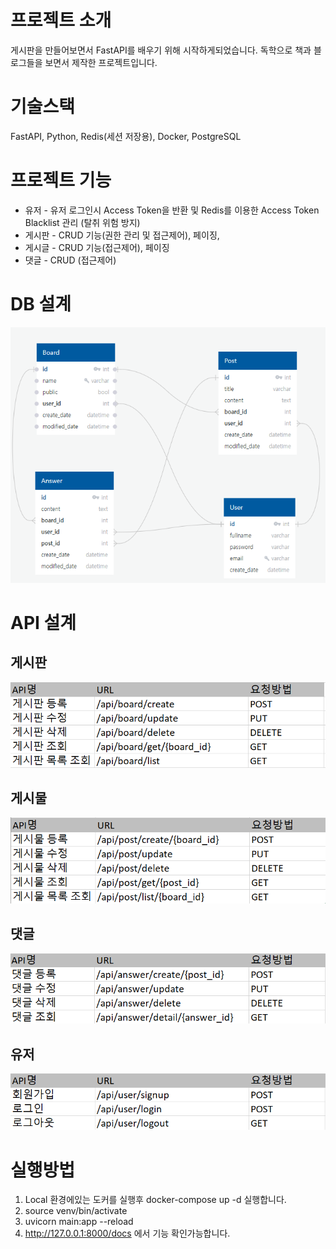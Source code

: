 # 프로젝트 소개
게시판을 만들어보면서 FastAPI를 배우기 위해 시작하게되었습니다.
독학으로 책과 블로그들을 보면서 제작한 프로젝트입니다.

# 기술스택
FastAPI, Python, Redis(세션 저장용), Docker, PostgreSQL

# 프로젝트 기능
* 유저 - 유저 로그인시 Access Token을 반환 및 Redis를 이용한 Access Token Blacklist 관리 (탈취 위험 방지)
* 게시판 - CRUD 기능(권한 관리 및 접근제어), 페이징, 
* 게시글 - CRUD 기능(접근제어), 페이징
* 댓글 - CRUD (접근제어)

# DB 설계
![image](https://github.com/jongjunkim/FastBoard/blob/master/image/ER%20diagram.PNG)
# API 설계
## 게시판
![image](https://github.com/jongjunkim/FastBoard/blob/master/image/%EA%B2%8C%EC%8B%9C%ED%8C%90.PNG)

## 게시물
![image](https://github.com/jongjunkim/FastBoard/blob/master/image/%EA%B2%8C%EC%8B%9C%EB%AC%BC.PNG)

## 댓글
![image](https://github.com/jongjunkim/FastBoard/blob/master/image/%EB%8C%93%EA%B8%80.PNG)

## 유저
![image](https://github.com/jongjunkim/FastBoard/blob/master/image/%EC%9C%A0%EC%A0%80.PNG )



# 실행방법

1. Local 환경에있는 도커를 실행후 docker-compose up -d 실행합니다. 
2. source venv/bin/activate
3. uvicorn main:app --reload
4. http://127.0.0.1:8000/docs 에서 기능 확인가능합니다.
